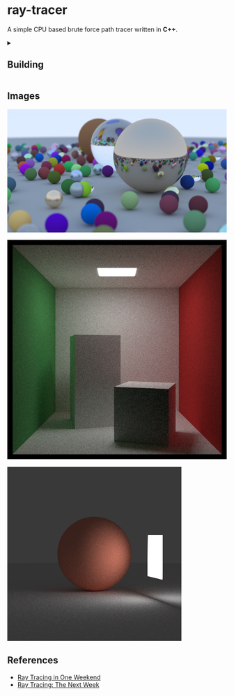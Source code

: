 # ray-tracer
A simple CPU based brute force path tracer written in **C++**. 

<details>
<Summary><h2>Building</h2></Summary>
  
From the root of the repository, do the following:
```sh
mkdir build
cd build
cmake ..
make
```
From this, binaries will be created and stored in `build/bin`.
</details>

## Images
![Final Render](/images/final.png)

![Cornell Box](/images/cornell3_highsamp.png)

![Lighting Example](/images/light3.png)

## References
- [Ray Tracing in One Weekend](https://raytracing.github.io/books/RayTracingInOneWeekend.html)
- [Ray Tracing: The Next Week](https://raytracing.github.io/books/RayTracingTheNextWeek.html)
